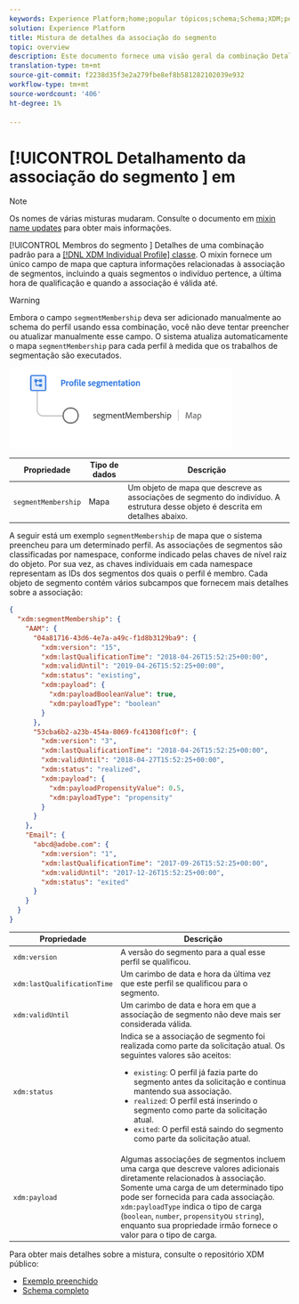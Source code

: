 ```yaml
---
keywords: Experience Platform;home;popular tópicos;schema;Schema;XDM;perfil individual;campos;schemas;Schemas;segmento;segmentMembation;associação ao segmento;design do Schema;mapa;Mapa;
solution: Experience Platform
title: Mistura de detalhes da associação do segmento
topic: overview
description: Este documento fornece uma visão geral da combinação Detalhes da associação ao segmento.
translation-type: tm+mt
source-git-commit: f2238d35f3e2a279fbe8ef8b581282102039e932
workflow-type: tm+mt
source-wordcount: '406'
ht-degree: 1%

---
```



# [!UICONTROL Detalhamento da associação do segmento ] em

>[!NOTE]
>
>Os nomes de várias misturas mudaram. Consulte o documento em [mixin name updates](../name-updates.md) para obter mais informações.

[!UICONTROL Membros do segmento ] Detalhes de uma combinação padrão para a  [[!DNL XDM Individual Profile] classe](../../classes/individual-profile.md). O mixin fornece um único campo de mapa que captura informações relacionadas à associação de segmentos, incluindo a quais segmentos o indivíduo pertence, a última hora de qualificação e quando a associação é válida até.

>[!WARNING]
>
>Embora o campo `segmentMembership` deva ser adicionado manualmente ao schema do perfil usando essa combinação, você não deve tentar preencher ou atualizar manualmente esse campo. O sistema atualiza automaticamente o mapa `segmentMembership` para cada perfil à medida que os trabalhos de segmentação são executados.

<img src="../../images/data-types/profile-segmentation.png" width="400" /><br />

| Propriedade | Tipo de dados | Descrição |
| --- | --- | --- |
| `segmentMembership` | Mapa | Um objeto de mapa que descreve as associações de segmento do indivíduo. A estrutura desse objeto é descrita em detalhes abaixo. |

A seguir está um exemplo `segmentMembership` de mapa que o sistema preencheu para um determinado perfil. As associações de segmentos são classificadas por namespace, conforme indicado pelas chaves de nível raiz do objeto. Por sua vez, as chaves individuais em cada namespace representam as IDs dos segmentos dos quais o perfil é membro. Cada objeto de segmento contém vários subcampos que fornecem mais detalhes sobre a associação:

```json
{
  "xdm:segmentMembership": {
    "AAM": {
      "04a81716-43d6-4e7a-a49c-f1d8b3129ba9": {
        "xdm:version": "15",
        "xdm:lastQualificationTime": "2018-04-26T15:52:25+00:00",
        "xdm:validUntil": "2019-04-26T15:52:25+00:00",
        "xdm:status": "existing",
        "xdm:payload": {
          "xdm:payloadBooleanValue": true,
          "xdm:payloadType": "boolean"
        }
      },
      "53cba6b2-a23b-454a-8069-fc41308f1c0f": {
        "xdm:version": "3",
        "xdm:lastQualificationTime": "2018-04-26T15:52:25+00:00",
        "xdm:validUntil": "2018-04-27T15:52:25+00:00",
        "xdm:status": "realized",
        "xdm:payload": {
          "xdm:payloadPropensityValue": 0.5,
          "xdm:payloadType": "propensity"
        }
      }
    },
    "Email": {
      "abcd@adobe.com": {
        "xdm:version": "1",
        "xdm:lastQualificationTime": "2017-09-26T15:52:25+00:00",
        "xdm:validUntil": "2017-12-26T15:52:25+00:00",
        "xdm:status": "exited"
      }
    }
  }
}
```

| Propriedade | Descrição |
| --- | --- |
| `xdm:version` | A versão do segmento para a qual esse perfil se qualificou. |
| `xdm:lastQualificationTime` | Um carimbo de data e hora da última vez que este perfil se qualificou para o segmento. |
| `xdm:validUntil` | Um carimbo de data e hora em que a associação de segmento não deve mais ser considerada válida. |
| `xdm:status` | Indica se a associação de segmento foi realizada como parte da solicitação atual. Os seguintes valores são aceitos: <ul><li>`existing`: O perfil já fazia parte do segmento antes da solicitação e continua mantendo sua associação.</li><li>`realized`: O perfil está inserindo o segmento como parte da solicitação atual.</li><li>`exited`: O perfil está saindo do segmento como parte da solicitação atual.</li></ul> |
| `xdm:payload` | Algumas associações de segmentos incluem uma carga que descreve valores adicionais diretamente relacionados à associação. Somente uma carga de um determinado tipo pode ser fornecida para cada associação. `xdm:payloadType` indica o tipo de carga (`boolean`,  `number`,  `propensity`ou  `string`), enquanto sua propriedade irmão fornece o valor para o tipo de carga. |

Para obter mais detalhes sobre a mistura, consulte o repositório XDM público:

* [Exemplo preenchido](https://github.com/adobe/xdm/blob/master/components/mixins/profile/profile-personal-details.example.1.json)
* [Schema completo](https://github.com/adobe/xdm/blob/master/components/mixins/profile/profile-personal-details.schema.json)
